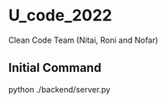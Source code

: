 # U_code_2022

Clean Code Team
(Nitai, Roni and Nofar)

## Initial Command

python ./backend/server.py
